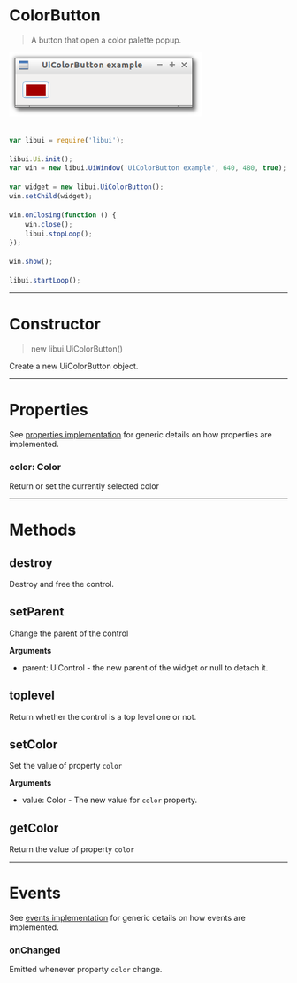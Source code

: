 
# ColorButton

> A button that open a color palette popup.

![UiColorButton example](media/UiColorButton.png)

```js

var libui = require('libui');

libui.Ui.init();
var win = new libui.UiWindow('UiColorButton example', 640, 480, true);

var widget = new libui.UiColorButton();
win.setChild(widget);

win.onClosing(function () {
	win.close();
	libui.stopLoop();
});

win.show();

libui.startLoop();

```

---

# Constructor

> new libui.UiColorButton()

Create a new UiColorButton object.

---

# Properties

See [properties implementation](properties.md) for generic details on how properties are implemented.


### color: Color

Return or set the currently selected color




---

# Methods


## destroy

Destroy and free the control.




## setParent

Change the parent of the control


**Arguments**

* parent: UiControl - the new parent of the widget or null to detach it.



## toplevel

Return whether the control is a top level one or not.




## setColor

Set the value of property `color`

**Arguments**

* value: Color - The new value for `color` property.

## getColor

Return the value of property `color`



---

# Events

See [events implementation](events.md) for generic details on how events are implemented.


### onChanged

Emitted whenever property `color` change.




